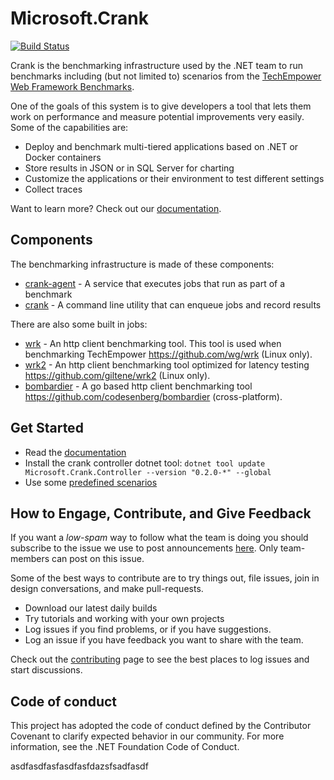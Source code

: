 # Microsoft.Crank

[![Build Status](https://dev.azure.com/dnceng-public/public/_apis/build/status/dotnet/crank/dotnet-crank-ci-public?branchName=main)](https://dev.azure.com/dnceng-public/public/_build/latest?definitionId=164&branchName=main)

Crank is the benchmarking infrastructure used by the .NET team to run benchmarks including (but not limited to) scenarios from the [TechEmpower Web Framework Benchmarks](https://www.techempower.com/benchmarks/).

One of the goals of this system is to give developers a tool that lets them work on performance and measure potential improvements very easily. Some of the capabilities are:

- Deploy and benchmark multi-tiered applications based on .NET or Docker containers
- Store results in JSON or in SQL Server for charting
- Customize the applications or their environment to test different settings 
- Collect traces

Want to learn more? Check out our [documentation](docs/README.md).

## Components

The benchmarking infrastructure is made of these components:
- [crank-agent](src/Microsoft.Crank.Agent) - A service that executes jobs that run as part of a benchmark
- [crank](src/Microsoft.Crank.Controller) - A command line utility that can enqueue jobs and record results

There are also some built in jobs:
- [wrk](src/Microsoft.Crank.Jobs.Wrk) - An http client benchmarking tool. This tool is used when benchmarking TechEmpower https://github.com/wg/wrk (Linux only).
- [wrk2](src/Microsoft.Crank.Jobs.Wrk2) - An http client benchmarking tool optimized for latency testing https://github.com/giltene/wrk2 (Linux only).
- [bombardier](src/Microsoft.Crank.Jobs.Bombardier) - A go based http client benchmarking tool https://github.com/codesenberg/bombardier (cross-platform).

## Get Started

- Read the [documentation](docs)
- Install the crank controller dotnet tool: `dotnet tool update Microsoft.Crank.Controller --version "0.2.0-*" --global`
- Use some [predefined scenarios](https://github.com/aspnet/Benchmarks/tree/master/scenarios)

## How to Engage, Contribute, and Give Feedback

If you want a *low-spam* way to follow what the team is doing you should subscribe to the issue we use to post announcements [here](https://github.com/dotnet/crank/issues/27). Only team-members can post on this issue.

Some of the best ways to contribute are to try things out, file issues, join in design conversations, and make pull-requests.

- Download our latest daily builds
- Try tutorials and working with your own projects
- Log issues if you find problems, or if you have suggestions.
- Log an issue if you have feedback you want to share with the team.

Check out the [contributing](/CONTRIBUTING.md) page to see the best places to log issues and start discussions.

## Code of conduct

This project has adopted the code of conduct defined by the Contributor Covenant to clarify expected behavior in our community. For more information, see the .NET Foundation Code of Conduct.

asdfasdfasfasdfasfdazsfsadfasdf
